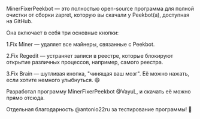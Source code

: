 MinerFixerPeekbot — это полностью open-source программа для полной очистки от сборки zapret, которую вы скачали у Peekbot(а), доступная на GitHub.

Она включает в себя три основные кнопки:

1.Fix Miner — удаляет все майнеры, связанные с Peekbot.

2.Fix Regedit — устраняет записи в реестре, которые блокируют открытие различных процессов, например, самого реестра.

3.Fix Brain — шутливая кнопка, "чинящая ваш мозг". Её можно нажать, если хотите немного улыбнуться. 😄

Разработал программу MinerFixerPeekbot @VayuL, и скачать её можно прямо отсюда.

Отдельная благодарность @antonio22ru за тестирование программы! 🙌
